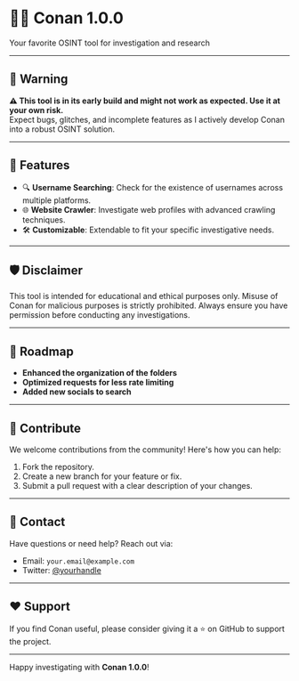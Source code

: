 # 🕵️‍♂️ Conan 1.0.0  
Your favorite OSINT tool for investigation and research  

---

## 🚨 Warning  
**⚠️ This tool is in its early build and might not work as expected. Use it at your own risk.**  
Expect bugs, glitches, and incomplete features as I actively develop Conan into a robust OSINT solution.  

---

## 🌟 Features  
- 🔍 **Username Searching**: Check for the existence of usernames across multiple platforms.  
- 🌐 **Website Crawler**: Investigate web profiles with advanced crawling techniques.  
- 🛠️ **Customizable**: Extendable to fit your specific investigative needs.  

---

## 🛡️ Disclaimer  
This tool is intended for educational and ethical purposes only. Misuse of Conan for malicious purposes is strictly prohibited. Always ensure you have permission before conducting any investigations.  

---

## 🚀 Roadmap  
- **Enhanced the organization of the folders**
- **Optimized requests for less rate limiting**
- **Added new socials to search**
---

## 🤝 Contribute  
We welcome contributions from the community! Here's how you can help:  
1. Fork the repository.  
2. Create a new branch for your feature or fix.  
3. Submit a pull request with a clear description of your changes.  

---

## 📧 Contact  
Have questions or need help? Reach out via:  
- Email: `your.email@example.com`  
- Twitter: [@yourhandle](https://twitter.com/yourhandle)  

---

## ❤️ Support  
If you find Conan useful, please consider giving it a ⭐ on GitHub to support the project.  

---

Happy investigating with **Conan 1.0.0**!  
